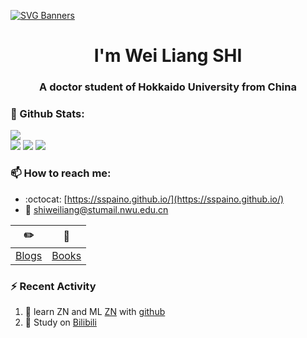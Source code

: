 [![SVG Banners](https://svg-banners.vercel.app/api?type=origin&text1=Welcom💖&width=1000&height=400)](https://github.com/Akshay090/svg-banners)

<h1 align="center">I'm Wei Liang SHI</h1>
<h3 align="center">A doctor student of Hokkaido University from China</h3>

### 🌈 Github Stats:
<a href="https://count.getloli.com"><img align="center" src="https://count.getloli.com/get/@sspaino?theme=rule34"></a><br>
<img src = "https://github-readme-stats.vercel.app/api?username=sspaino&bg_color=30,e96443,904e95&title_color=fff&text_color=fff">
<img src = "http://github-readme-streak-stats.herokuapp.com?user=sspaino&theme=dracula">
<img src = "https://github-profile-summary-cards.vercel.app/api/cards/profile-details?username=sspaino&theme=monokai">

### 📫 How to reach me:
- :octocat: [https://sspaino.github.io/](https://sspaino.github.io/)
- :email: [shiweiliang@stumail.nwu.edu.cn](shiweiliang@stumail.nwu.edu.cn)


| :pencil2: | :book:  |
| --- | --- |
| [Blogs](https://sspaino.github.io/) | [Books](https://sspaino.github.io/) |

### ⚡ Recent Activity
<!--START_SECTION:activity-->
1. 🍭 learn ZN and ML [ZN](https://sspaino.github.io/) with [github](https://sspaino.github.io/)
2. 🍹 Study on [Bilibili](https://sspaino.github.io/)
<!--END_SECTION:activity-->

<!--
**xihuanxiaorang/xihuanxiaorang** is a ✨ _special_ ✨ repository because its `README.md` (this file) appears on your GitHub profile.

Here are some ideas to get you started:

- 🔭 I’m currently working on ...
- 🌱 I’m currently learning ...
- 👯 I’m looking to collaborate on ...
- 🤔 I’m looking for help with ...
- 💬 Ask me about ...
- 📫 How to reach me: ...
- 😄 Pronouns: ...
- ⚡ Fun fact: ...
-->
